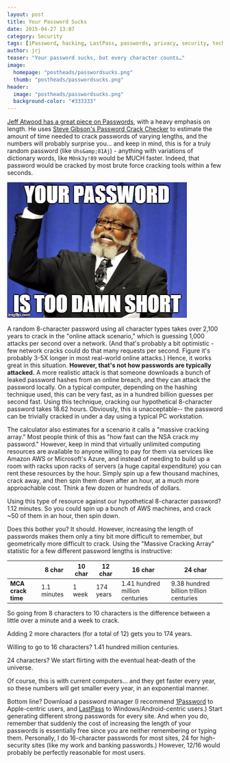 ```yaml
---
layout: post
title: Your Password Sucks
date: 2015-04-27 13:07
category: Security
tags: [1Password, hacking, LastPass, passwords, privacy, security, technology]
author: jrj
teaser: "Your password sucks, but every character counts…"
image:
  homepage: "postheads/passwordsucks.png"
  thumb: "postheads/passwordsucks.png"
header:
  image: "postheads/passwordsucks.png"
  background-color: "#333333"
---
```

<!---
![Your Password Sucks](/assets/postheads/passwordsucks.png "Your Password Sucks")
-->

[Jeff Atwood has a great piece on Passwords](http://blog.codinghorror.com/your-password-is-too-damn-short/), with a heavy emphasis on length. He uses [Steve Gibson's Password Crack Checker](https://www.grc.com/haystack.htm) to estimate the amount of time needed to crack passwords of varying lengths, and the numbers will probably surprise you... and keep in mind, this is for a truly random password (like `Uhs&amp;81Aj`) - anything with variations of dictionary words, like `M0nk3y!89` would be MUCH faster. Indeed, that password would be cracked by most brute force cracking tools within a few seconds.

![Your Password is too Damn Short!](/assets/your-password-is-too-damn-short.jpg "Your password is too damn short!")

A random 8-character password using all character types takes over 2,100 years to crack in the "online attack scenario," which is guessing 1,000 attacks per second over a network. (And that's probably a bit optimistic - few network cracks could do that many requests per second. Figure it's probably 3-5X longer in most real-world online attacks.) Hence, it works great in this situation. **However, that's not how passwords are typically attacked.** A more realistic attack is that someone downloads a bunch of leaked password hashes from an online breach, and they can attack the password locally. On a typical computer, depending on the hashing technique used, this can be very fast, as in a hundred billion guesses per second fast. Using this technique, cracking our hypothetical 8-character password takes 18.62 hours. Obviously, this is unacceptable-- the password can be trivially cracked in under a day using a typical PC workstation.

The calculator also estimates for a scenario it calls a "massive cracking array." Most people think of this as "how fast can the NSA crack my password." However, keep in mind that virtually unlimited computing resources are available to anyone willing to pay for them via services like Amazon AWS or Microsoft's Azure, and instead of needing to build up a room with racks upon racks of servers (a huge capital expenditure) you can rent these resources by the hour. Simply spin up a few thousand machines, crack away, and then spin them down after an hour, at a much more approachable cost. Think a few dozen or hundreds of dollars.

Using this type of resource against our hypothetical 8-character password? 1.12 minutes. So you could spin up a bunch of AWS machines, and crack ~50 of them in an hour, then spin down.

Does this bother you? It should. However, increasing the length of passwords makes them only a tiny bit more difficult to remember, but geometrically more difficult to crack. Using the "Massive Cracking Array" statistic for a few different password lengths is instructive:

|                    | 8 char      | 10 char | 12 char   | 16 char                        | 24 char                                 |
|--------------------|-------------|---------|-----------|--------------------------------|-----------------------------------------|
| **MCA crack time** | 1.1 minutes | 1 week  | 174 years | 1.41 hundred million centuries | 9.38 hundred billion trillion centuries |


So going from 8 characters to 10 characters is the difference between a little over a minute and a week to crack.

Adding 2 more characters (for a total of 12) gets you to 174 years.

Willing to go to 16 characters? 1.41 hundred million centuries.

24 characters? We start flirting with the eventual heat-death of the universe.

Of course, this is with current computers... and they get faster every year, so these numbers will get smaller every year, in an exponential manner.

Bottom line? Download a password manager (I recommend [1Password](http://1password.com) to Apple-centric users, and [LastPass](http://lastpass.com) to Windows/Android-centric users.) Start generating different strong passwords for every site. And when you do, remember that suddenly the cost of increasing the length of your passwords is essentially free since you are neither remembering or typing them. Personally, I do 16-character passwords for most sites, 24 for high-security sites (like my work and banking passwords.) However, 12/16 would probably be perfectly reasonable for most users.
